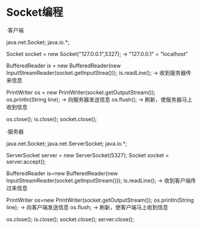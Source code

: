 # Socket编程

·客户端

  java.net.Socket;
  java.io.*;
  
  Socket socket = new Socket("127.0.0.1",5327);    -> "127.0.0.1" = "localhost"

  BufferedReader is = new BufferedReader(new InputStreamReader(socket.getInputStrea()));
  is.readLine();    -> 收到服务器传来信息

  PrintWriter os = new PrintWriter(socket.getOutputStream());
  os.println(String line);    -> 向服务器发送信息
  os.flush();                 -> 刷新，使服务器马上收到信息

  os.close();
  is.close();
  socket.close();
  


·服务器

  java.net.Socket;
  java.net.ServerSocket;
  java.io.*;
  
  ServerSocket server = new ServerSocket(5327);
  Socket socket = server.accept();  

  BufferedReader is=new BufferedReader(new InputStreamReader(socket.getInputStream()));
  is.readLine();    -> 收到客户端传过来信息

  PrintWriter os=new PrintWriter(socket.getOutputStream());
  os.println(String line);    -> 向客户端发送信息
  os.flush;                   -> 刷新，使客户端马上收到信息

  os.close();
  is.close();
  socket.close();
  server.close();
